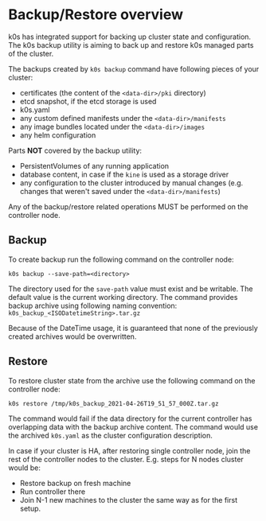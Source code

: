 # Backup/Restore overview

k0s has integrated support for backing up cluster state and configuration.
The k0s backup utility is aiming to back up and restore k0s managed parts of the cluster.

The backups created by `k0s backup` command have following pieces of your cluster:

- certificates (the content of the `<data-dir>/pki` directory)
- etcd snapshot, if the etcd storage is used
- k0s.yaml
- any custom defined manifests under the `<data-dir>/manifests`
- any image bundles located under the `<data-dir>/images`
- any helm configuration

Parts **NOT** covered by the backup utility:

- PersistentVolumes of any running application
- database content, in case if the `kine` is used as a storage driver
- any configuration to the cluster introduced by manual changes (e.g. changes that weren't saved under the `<data-dir>/manifests`)

Any of the backup/restore related operations MUST be performed on the controller node.

## Backup

To create backup run the following command on the controller node:

```shell
k0s backup --save-path=<directory>
```

The directory used for the `save-path` value must exist and be writable. The default value is the current working directory.
The command provides backup archive using following naming convention: `k0s_backup_<ISODatetimeString>.tar.gz`

Because of the DateTime usage, it is guaranteed that none of the previously created archives would be overwritten.

## Restore

To restore cluster state from the archive use the following command on the controller node:

```shell
k0s restore /tmp/k0s_backup_2021-04-26T19_51_57_000Z.tar.gz
```

The command would fail if the data directory for the current controller has overlapping data with the backup archive content.
The command would use the archived `k0s.yaml` as the cluster configuration description.

In case if your cluster is HA, after restoring single controller node, join the rest of the controller nodes to the cluster.
E.g. steps for N nodes cluster would be:

- Restore backup on fresh machine
- Run controller there
- Join N-1 new machines to the cluster the same way as for the first setup.

